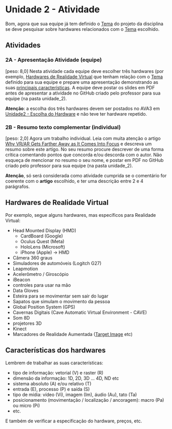 <!--  FIXME:Inicio semestre -->  

[Unidade2 - Escolha do Hardware]: <https://ava3.furb.br/mod/forum/view.php?id=898871> "HardwareEScolha"  

# Unidade 2 - Atividade  

Bom, agora que sua equipe já tem definido o [Tema](../Unidade1/atividadeAula.md#temas "Tema") do projeto da disciplina se deve pesquisar sobre hardwares relacionados com o [Tema](../Unidade1/atividadeAula.md#temas "Tema") escolhido.  

## Atividades

### 2A - Apresentação Atividade (equipe)

\[peso: 8,0] Nesta atividade cada equipe deve escolher três hardwares (por exemplo, [Hardwares de Realidade Virtual](#hardwares-de-realidade-virtual "Hardwares de Realidade Virtual") que tenham relação com o [Tema](../Unidade1/atividadeAula.md#temas "Tema") definido para sua equipe e prepare uma apresentação demonstrando as suas [principais características](#características-dos-hardwares "principais características"). A equipe deve postar os slides em PDF antes de apresentar a atividade no GitHub criado pelo professor para sua equipe (na pasta unidade_2).  
<!-- Como parâmetro (aproximado) usem no máximo uns 5 minutos para cada aplicativo e 5 minutos para discussão. -->  

**Atenção**: a escolha dos três hardwares devem ser postados no AVA3 em [Unidade2 - Escolha do Hardware] e não teve ter hardware repetido.  


### 2B - Resumo texto complementar (individual)

\[peso: 2,0] Agora um trabalho individual. Leia com muita atenção o artigo [Why VR/AR Gets Farther Away as It Comes Into Focus](atividade_WhyVRARGetsFartherAwayAsItComesIntoFocus.pdf) e descreva um resumo sobre este artigo. No seu resumo procure descrever de uma forma crítica comentando pontos que concorda e/ou descorda com o autor.
Não esqueça de mencionar no resumo o seu nome, e postar em PDF no GitHub criado pelo professor para sua equipe (na pasta unidade_2).  

**Atenção**, só será considerada como atividade cumprida se o comentário for coerente com o **artigo** escolhido, e ter uma descrição entre 2 e 4 parágrafos.  

## Hardwares de Realidade Virtual

Por exemplo, segue alguns hardwares, mas específicos para Realidade Virtual:  

- Head Mounted Display (HMD)  
  - CardBoard (Google)  
  - Oculus Quest (Meta)  
  - HoloLens (Microsoft)  
  - iPhone (Apple) -> HMD  
- Câmera 360 graus  
- Simuladores de automóveis (Logitch G27)  
- Leapmotion  
- Acelerômetro / Giroscópio  
- iBeacon  
- controles para usar na mão  
- Data Gloves  
- Esteira para se movimentar sem sair do lugar  
- Sapatos que simulam o movimento da pessoa  
- Global Position System (GPS)  
- Cavernas Digitais (Cave Automatic Virtual Environment - CAVE)  
- Som 8D  
- projetores 3D  
- Kinect  
- Marcadores de Realidade Aumentada ([Target Image](https://library.vuforia.com/objects/image-targets "Target Image") etc)  

## Características dos hardwares  

Lembrem de trabalhar as suas características:  

- tipo de informação: vetorial (V) e raster (R)  
- dimensão da informação: 1D, 2D, 3D ... 4D, ND etc  
- sistema absoluto (A) e/ou relativo (T)  
- entrada (E), processo (P) e saída (S)  
- tipo de mídia: vídeo (Vi), imagem (Im), áudio (Au), tato (Ta)  
- posicionamento (movimentação / localização / ancoragem): macro (Pa) ou micro (Pi)  
- etc.

E também de verificar a especificação do hardware, preços, etc.  
